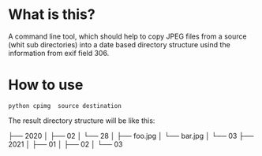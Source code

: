 # What is this? #

A command line tool, which should help to copy JPEG files from a source (whit sub directories) into a date based directory structure usind the information from exif field 306.

# How to use #

    python cpimg  source destination


The result directory structure will be like this:

├── 2020
│   ├── 02
│       └── 28
│           ├── foo.jpg
│           └── bar.jpg
│   └── 03
├── 2021
│   ├── 01
│   ├── 02
│   └── 03

